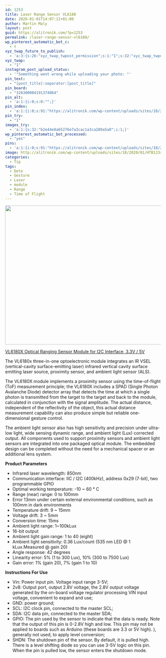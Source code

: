 ```yaml
---
id: 1253
title: Laser Range Sensor VL6180
date: 2020-01-01T14:07:11+01:00
author: Martin Maly
layout: post
guid: https://alitronik.com/?p=1253
permalink: /laser-range-sensor-vl6180/
wp_pinterest_automatic_bot_c:
  - t
xyz_twap_future_to_publish:
  - 'a:3:{s:26:"xyz_twap_twpost_permission";s:1:"1";s:32:"xyz_twap_twpost_image_permission";s:1:"1";s:18:"xyz_twap_twmessage";s:26:"{POST_TITLE} - {PERMALINK}";}'
xyz_twap:
  - "1"
instagram_post_upload_status:
  - '"Something went wrong while uploading your photo: "'
pin_text:
  - "[post_title]:separator:[post_title]"
pin_board:
  - "326300004191374864"
pin_alt:
  - 'a:1:{i:0;s:0:"";}'
pin_index:
  - 'a:1:{i:0;s:91:"https://alitronik.com/wp-content/uploads/sites/18/2020/01/HTB1J3slaELrK1Rjy1zbq6AenFXag.jpg";}'
pin_try:
  - "1"
images_try:
  - 'a:1:{s:32:"b2e44e8a65276e7a3cac1a3ca289a5a0";i:1;}'
wp_pinterest_automatic_bot_processed:
  - "yes"
pins:
  - 'a:1:{i:0;s:91:"https://alitronik.com/wp-content/uploads/sites/18/2020/01/HTB1J3slaELrK1Rjy1zbq6AenFXag.jpg";}'
image: http://alitronik.com/wp-content/uploads/sites/18/2020/01/HTB1J3slaELrK1Rjy1zbq6AenFXag.jpg
categories:
  - Tip
tags:
  - Dete
  - Gesture
  - Laser
  - module
  - Range
  - Time of Flight
---
```


<img loading="lazy" width="596" height="449" src="https://alitronik.com/wp-content/uploads/sites/18/2020/01/HTB1J3slaELrK1Rjy1zbq6AenFXag.jpg" alt="" class="wp-image-1254" srcset="https://alitronik.com/wp-content/uploads/sites/18/2020/01/HTB1J3slaELrK1Rjy1zbq6AenFXag.jpg 596w, https://alitronik.com/wp-content/uploads/sites/18/2020/01/HTB1J3slaELrK1Rjy1zbq6AenFXag-300x226.jpg 300w, https://alitronik.com/wp-content/uploads/sites/18/2020/01/HTB1J3slaELrK1Rjy1zbq6AenFXag-351x264.jpg 351w, https://alitronik.com/wp-content/uploads/sites/18/2020/01/HTB1J3slaELrK1Rjy1zbq6AenFXag-460x347.jpg 460w" sizes="(max-width: 596px) 100vw, 596px" />

[VL6180X Optical Ranging Sensor Module for I2C Interface, 3.3V / 5V](http://s.click.aliexpress.com/e/MQpslBgc)

The VL6180x three-in-one optoelectronic module integrates an IR VSEL (vertical-cavity surface-emitting laser) infrared vertical cavity surface emitting laser source, proximity sensor, and ambient light sensor (ALS).

The VL6180X module implements a proximity sensor using the time-of-flight (ToF) measurement principle; the VL6180X includes a SPAD (Single Photon Avalanche Diode) detector array that detects the time at which a single photon is transmitted from the target to the target and back to the module, calculated in conjunction with the signal amplitude. The actual distance, independent of the reflectivity of the object, this actual distance measurement capability can also produce simple but reliable one-dimensional gesture control.

The ambient light sensor also has high sensitivity and precision under ultra-low light, wide sensing dynamic range, and ambient light (Lux) corrected output. All components used to support proximity sensors and ambient light sensors are integrated into one packaged optical module. The embedded design can be completed without the need for a mechanical spacer or an additional lens system.

**Product Parameters**

- Infrared laser wavelength: 850nm
- Communication interface: IIC / I2C (400kHz), address 0x29 (7-bit), two programmable GPIO
- Optimal working temperature: -10 ~ 60 ° C
- Range (near) range: 0 to 100mm
- Error 13mm under certain external environmental conditions, such as 100mm in dark environments
- Temperature drift: 9 ~ 15mm
- Voltage drift: 3 ~ 5mm
- Conversion time: 15ms
- Ambient light range: 1~100kLux
- 16-bit output
- Ambient light gain range: 1 to 40 (eight)
- Ambient light sensitivity: 0.36 Lux/count (535 nm LED @ 1 kLux.Measured @ gain 20)
- Angle response: 42 degrees
- Linearity error: 5% (1 to 300 Lux), 10% (300 to 7500 Lux)
- Gain error: 1% (gain 20), 7% (gain 1 to 10)

**Instructions For Use**

- Vin: Power input pin. Voltage input range 3-5V;
- 2v8: Output port, output 2.8V voltage, the 2.8V output voltage generated by the on-board voltage regulator processing VIN input voltage, convenient to expand and use;
- GND: power ground;
- SCL: I2C clock pin, connected to the master SCL;
- SDA: I2C data pin, connected to the master SDA;
- GPIO: The pin used by the sensor to indicate that the data is ready. Note that the output of this pin is 0-2.8V high and low. This pin may not be applied to boards such as Arduino (these boards are 3.3 or 5V high). ), generally not used, to apply level conversion;
- SHDN: The shutdown pin of the sensor. By default, it is pulled high. There is a level shifting diode so you can use 3-5V logic on this pin. When the pin is pulled low, the sensor enters the shutdown mode.
